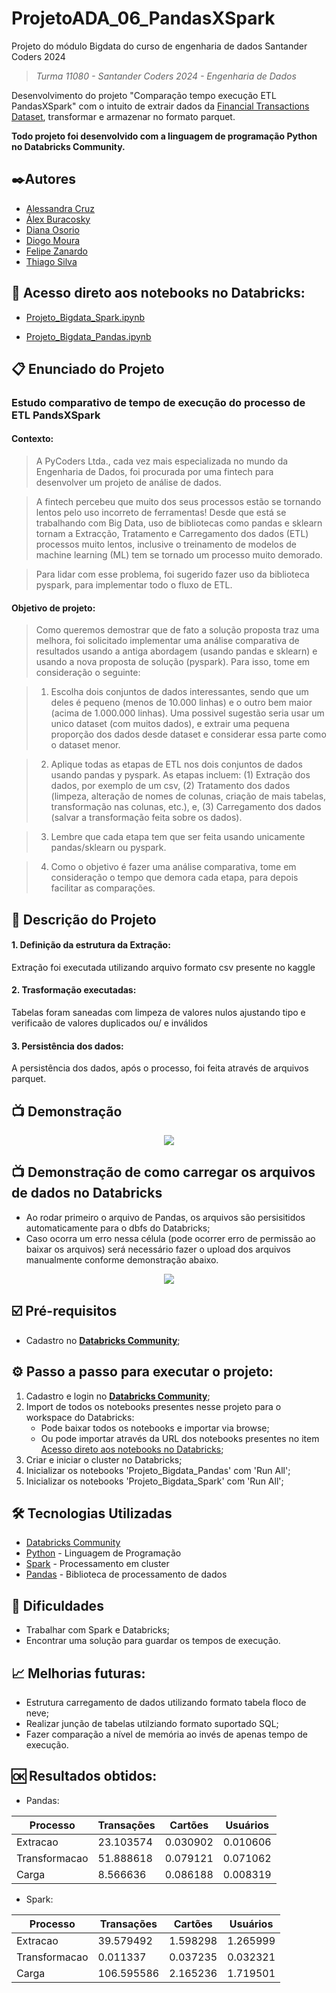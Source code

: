 # ProjetoADA_06_PandasXSpark
Projeto do módulo Bigdata do curso de engenharia de dados Santander Coders 2024
> *Turma 11080 - Santander Coders 2024 - Engenharia de Dados*

Desenvolvimento do projeto "Comparação tempo execução ETL PandasXSpark" com o intuito de extrair dados da [Financial Transactions Dataset](https://www.kaggle.com/datasets/computingvictor/transactions-fraud-datasets), transformar e armazenar no formato parquet.

**Todo projeto foi desenvolvido com a linguagem de programação Python no Databricks Community.**

## ✒️Autores 
- [Alessandra Cruz](https://github.com/alessandracruz)
- [Álex Buracosky](https://github.com/aburacosk)
- [Diana Osorio](https://github.com/diana468)
- [Diogo Moura](https://github.com/HyogoMoura)
- [Felipe Zanardo](https://github.com/FelipeBZanardo)
- [Thiago Silva](https://github.com/thiagodemedeiros)

## 📓 Acesso direto aos notebooks no Databricks:

- [Projeto_Bigdata_Spark.ipynb](https://databricks-prod-cloudfront.cloud.databricks.com/public/4027ec902e239c93eaaa8714f173bcfc/2861679401553498/2986892077130663/7777518843978957/latest.html)

- [Projeto_Bigdata_Pandas.ipynb](https://databricks-prod-cloudfront.cloud.databricks.com/public/4027ec902e239c93eaaa8714f173bcfc/2861679401553498/2986892077130625/7777518843978957/latest.html)

## 📋 Enunciado do Projeto

### **Estudo comparativo de tempo de execução do processo de ETL PandsXSpark**

#### Contexto:
>A PyCoders Ltda., cada vez mais especializada no mundo da Engenharia de Dados, foi procurada por uma fintech para desenvolver um projeto de análise de dados.

>A fintech percebeu que muito dos seus processos estão se tornando lentos pelo uso incorreto de ferramentas! Desde que está se trabalhando com Big Data, uso de bibliotecas como pandas e sklearn tornam a Extracção, Tratamento e Carregamento dos dados (ETL) processos muito lentos, inclusive o treinamento de modelos de machine learning (ML) tem se tornado um processo muito demorado.

>Para lidar com esse problema, foi sugerido fazer uso da biblioteca pyspark, para implementar todo o fluxo de ETL.

#### Objetivo de projeto:
>Como queremos demostrar que de fato a solução proposta traz uma melhora, foi solicitado implementar uma análise comparativa de resultados usando a antiga abordagem (usando pandas e sklearn) e usando a nova proposta de solução (pyspark). Para isso, tome em consideração o seguinte:

>1. Escolha dois conjuntos de dados interessantes, sendo que um deles é pequeno (menos de 10.000 linhas) e o outro bem maior (acima de 1.000.000 linhas). Uma possivel sugestão seria usar um unico dataset (com muitos dados), e extrair uma pequena proporção dos dados desde dataset e considerar essa parte como o dataset menor.

>2. Aplique todas as etapas de ETL nos dois conjuntos de dados usando pandas y pyspark. As etapas incluem: (1) Extração dos dados, por exemplo de um csv, (2) Tratamento dos dados (limpeza, alteração de nomes de colunas, criação de mais tabelas, transformação nas colunas, etc.), e, (3) Carregamento dos dados (salvar a transformação feita sobre os dados). 

>3. Lembre que cada etapa tem que ser feita usando unicamente pandas/sklearn ou pyspark.

>4. Como o objetivo é fazer uma análise comparativa, tome em consideração o tempo que demora cada etapa, para depois facilitar as comparações. 

## 📝 Descrição do Projeto

#### 1. Definição da estrutura da Extração:
Extração foi executada utilizando arquivo formato csv presente no kaggle

#### 2. Trasformação executadas:
Tabelas foram saneadas com limpeza de valores nulos ajustando tipo e verificaão de valores duplicados ou/ e inválidos

#### 3. Persistência dos dados:
A persistência dos dados, após o processo, foi feita através de arquivos parquet.

## 📺 Demonstração

<p align="center">
  <img src="./_captures/Demonstracao.gif">
</p>

## 📺 Demonstração de como carregar os arquivos de dados no Databricks

- Ao rodar primeiro o arquivo de Pandas, os arquivos são persisitidos automaticamente para o dbfs do Databricks;
- Caso ocorra um erro nessa célula (pode ocorrer erro de permissão ao baixar os arquivos) será necessário fazer o upload dos arquivos manualmente conforme demonstração abaixo.

<p align="center">
  <img src="./_captures/Demonstracao2.gif">
</p>

## ☑️  Pré-requisitos
- Cadastro no **[Databricks Community](https://www.databricks.com/try-databricks#account)**;

## ⚙️ Passo a passo para executar o projeto:
1. Cadastro e login no **[Databricks Community](https://community.cloud.databricks.com/login.html)**;
2. Import de todos os notebooks presentes nesse projeto para o workspace do Databricks:
    - Pode baixar todos os notebooks e importar via browse;
    - Ou pode importar através da URL dos notebooks presentes no item [Acesso direto aos notebooks no Databricks](#-acesso-direto-aos-notebooks-no-databricks);
3. Criar e iniciar o cluster no Databricks;
4. Inicializar os notebooks 'Projeto_Bigdata_Pandas' com 'Run All';
5. Inicializar os notebooks 'Projeto_Bigdata_Spark' com 'Run All';

## 🛠️ Tecnologias Utilizadas

* [Databricks Community](https://www.databricks.com/try-databricks#account)
* [Python](https://www.python.org/) - Linguagem de Programação
* [Spark](https://spark.apache.org/) - Processamento em cluster
* [Pandas](https://pandas.pydata.org/) - Biblioteca de processamento de dados


## 🚨 Dificuldades
- Trabalhar com Spark e Databricks;
- Encontrar uma solução para guardar os tempos de execução.


## 📈 Melhorias futuras:
- Estrutura carregamento de dados utilizando formato tabela floco de neve;
- Realizar junção de tabelas utilziando formato suportado SQL;
- Fazer comparação a nível de memória ao invés de apenas tempo de execução.

## 🆗 Resultados obtidos:

- Pandas: 

| Processo       | Transações  | Cartões   | Usuários  |
|----------------|-------------|-----------|-----------|
| Extracao       | 23.103574   | 0.030902  | 0.010606  |
| Transformacao  | 51.888618   | 0.079121  | 0.071062  |
| Carga          | 8.566636    | 0.086188  | 0.008319  |

- Spark:

| Processo       | Transações  | Cartões   | Usuários  |
|----------------|-------------|-----------|-----------|
| Extracao       | 39.579492   | 1.598298  | 1.265999  |
| Transformacao  | 0.011337    | 0.037235  | 0.032321  |
| Carga          | 106.595586  | 2.165236  | 1.719501  |





